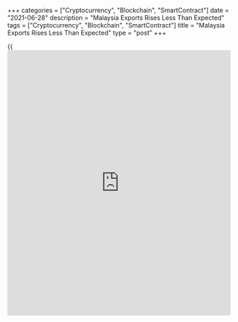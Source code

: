 +++
categories = ["Cryptocurrency", "Blockchain", "SmartContract"]
date = "2021-06-28"
description = "Malaysia Exports Rises Less Than Expected"
tags = ["Cryptocurrency", "Blockchain", "SmartContract"]
title = "Malaysia Exports Rises Less Than Expected"
type = "post"
+++

{{<iframe id="large-banner" src="https://www.bounty.group/#slide=11.0" width="100%" height="600" scrolling="no" style="border: 0px solid rgb(216, 221, 230); border-radius: 3px;">}}

Malaysia's exports rose less than expected in May, data from the
Department of Statistics showed on Monday.

Exports surged 47.3 percent year-on-year to MYR 92.3 billion in May.
Economists had expected a rise of 52.4 percent.

Imports grew 50.3 percent annually to MYR 78.6 billion in May.

The trade surplus totaled MYR 13.7 billion in May, which was below the
expected level of MYR 18.0 billion, the agency said.

On a monthly basis, exports declined 12.6 percent in May and imports
decreased 7.8 percent.

For comments and feedback [contact](https://www.playgroundfx.com/contact/): editorial@rtt[news](https://www.letsplayfx.com/blog/forex-news-website/).com

[Economic News][1]

 **What parts of the world are seeing the best (and worst) economic
performances lately? Click[here][2] to check out our [Econ Scorecard][2]
and find out! See up-to-the-moment [ranking](https://www.playgroundfx.com/blog/crypto-exchange-ranking/)s for the best and worst
performers in [GDP][3], [unemployment rate][4], [inflation][5] and much
more.**

   1. www.rtt[news](https://www.letsplayfx.com/blog/forex-news-website/).com/Content/EconomicNews.aspx
   2. www.rtt[news](https://www.letsplayfx.com/blog/forex-news-website/).com/economic-scorecard/world-rank/industrial-production/highest-performance.aspx
   3. www.rtt[news](https://www.letsplayfx.com/blog/forex-news-website/).com/economic-scorecard/world-rank/GDP/highest-performance.aspx
   4. www.rtt[news](https://www.letsplayfx.com/blog/forex-news-website/).com/economic-scorecard/world-rank/unemployment-rate/lowest-performance.aspx
   5. www.rtt[news](https://www.letsplayfx.com/blog/forex-news-website/).com/economic-scorecard/world-rank/CPI/highest-performance.aspx